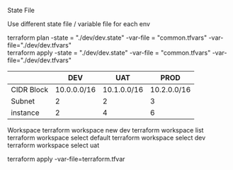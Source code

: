 State File

Use different state file / variable file for each env

terraform plan -state = "./dev/dev.state" -var-file = "common.tfvars" -var-file="./dev/dev.tfvars" \
terraform apply -state = "./dev/dev.state" -var-file = "common.tfvars" -var-file="./dev/dev.tfvars"



|                 | DEV         |UAT          |                  PROD|
| -----------     | ----------- |-------------|----------------------|
| CIDR Block      | 10.0.0.0/16 |10.1.0.0/16  |10.2.0.0/16       |
| Subnet          | 2           | 2           | 3                |
| instance        | 2           | 4           | 6                |


Workspace
terraform workspace  new dev
terraform workspace list
terraform workspace select default
terraform workspace select dev
terraform workspace select uat


terraform apply -var-file=terraform.tfvar


